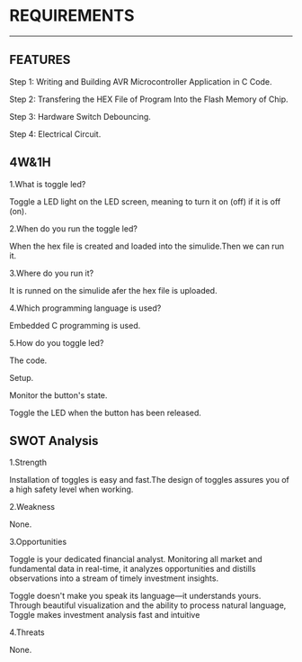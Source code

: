 REQUIREMENTS
============
____________

FEATURES
--------

Step 1: Writing and Building AVR Microcontroller Application in C Code.

Step 2: Transfering the HEX File of Program Into the Flash Memory of Chip.

Step 3: Hardware Switch Debouncing.

Step 4: Electrical Circuit.

4W&1H
-------

1.What is toggle led?

Toggle a LED light on the LED screen, meaning to turn it on (off) if it is off (on).

2.When do you run the toggle led?

When the hex file is created and loaded into the simulide.Then we can run it.

3.Where do you run it?

It is runned on the simulide afer the hex file is uploaded.

4.Which programming language is used?

Embedded C programming is used.

5.How do you toggle led?

The code.

Setup.

Monitor the button's state.

Toggle the LED when the button has been released.

SWOT Analysis
-------------

1.Strength

Installation of toggles is easy and fast.The design of toggles assures you of a high safety level when working.

2.Weakness

None.

3.Opportunities

Toggle is your dedicated financial analyst. Monitoring all market and fundamental data in real-time, it analyzes opportunities and distills observations into a stream of timely investment insights.

Toggle doesn't make you speak its language—it understands yours. Through beautiful visualization and the ability to process natural language, Toggle makes investment analysis fast and intuitive

4.Threats

None.
